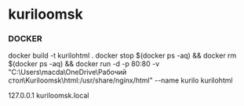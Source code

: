 # kuriloomsk

### DOCKER

docker build -t kurilohtml .
docker stop $(docker ps -aq) && docker rm $(docker ps -aq) && docker run -d -p 80:80 -v "C:\Users\macda\OneDrive\Рабочий стол\Kuriloomsk\html:/usr/share/nginx/html" --name kurilo kurilohtml

127.0.0.1 kuriloomsk.local
